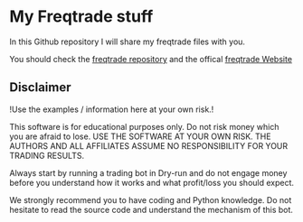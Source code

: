 # My Freqtrade stuff

In this Github repository I will share my freqtrade files with you.

You should check the
[freqtrade repository](https://github.com/freqtrade/freqtrade/) and the offical [freqtrade Website](https://www.freqtrade.io/en/latest/)

## Disclaimer

!Use the examples / information here at your own risk.!


This software is for educational purposes only. Do not risk money which
you are afraid to lose. USE THE SOFTWARE AT YOUR OWN RISK. THE AUTHORS
AND ALL AFFILIATES ASSUME NO RESPONSIBILITY FOR YOUR TRADING RESULTS.

Always start by running a trading bot in Dry-run and do not engage money
before you understand how it works and what profit/loss you should
expect.

We strongly recommend you to have coding and Python knowledge. Do not
hesitate to read the source code and understand the mechanism of this bot.
